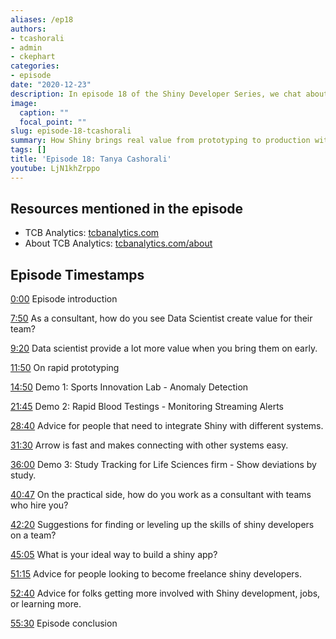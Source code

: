 ```yaml
---
aliases: /ep18
authors:
- tcashorali
- admin
- ckephart
categories:
- episode
date: "2020-12-23"
description: In episode 18 of the Shiny Developer Series, we chat about how Shiny has brought significant value to projects of all scales with the founder of TCB Analytics Tanya Cashorali!  You will see hands-on demonstrations of applications Tanya built to achieve rapid prototypes and production-level dashboards ready for customers across a wide range of industries. We also hear Tanya's advice on development techniques and which skills she recommends developers level up with. I hope you enjoy this excellent episode!
image:
  caption: ""
  focal_point: ""
slug: episode-18-tcashorali
summary: How Shiny brings real value from prototyping to production with Tanya Cashorali!
tags: []
title: 'Episode 18: Tanya Cashorali'
youtube: LjN1khZrppo
---
```


## Resources mentioned in the episode

* TCB Analytics: [tcbanalytics.com](https://tcbanalytics.com/)
* About TCB Analytics: [tcbanalytics.com/about](https://tcbanalytics.com/about/)

## Episode Timestamps

[0:00](https://www.youtube.com/watch?v=LjN1khZrppo&t=0m0s) Episode introduction

[7:50](https://www.youtube.com/watch?v=LjN1khZrppo&t=7m50s) As a consultant, how do you see Data Scientist create value for their team?

[9:20](https://www.youtube.com/watch?v=LjN1khZrppo&t=9m20s) Data scientist provide a lot more value when you bring them on early.

[11:50](https://www.youtube.com/watch?v=LjN1khZrppo&t=11m50s) On rapid prototyping

[14:50](https://www.youtube.com/watch?v=LjN1khZrppo&t=14m50s) Demo 1: Sports Innovation Lab - Anomaly Detection

[21:45](https://www.youtube.com/watch?v=LjN1khZrppo&t=21m45s) Demo 2: Rapid Blood Testings - Monitoring Streaming Alerts

[28:40](https://www.youtube.com/watch?v=LjN1khZrppo&t=28m40s) Advice for people that need to integrate Shiny with different systems. 

[31:30](https://www.youtube.com/watch?v=LjN1khZrppo&t=31m30s) Arrow is fast and makes connecting with other systems easy.

[36:00](https://www.youtube.com/watch?v=LjN1khZrppo&t=36m0s) Demo 3: Study Tracking for Life Sciences firm - Show deviations by study.

[40:47](https://www.youtube.com/watch?v=LjN1khZrppo&t=40m47s) On the practical side, how do you work as a consultant with teams who hire you?

[42:20](https://www.youtube.com/watch?v=LjN1khZrppo&t=42m20s) Suggestions for finding or leveling up the skills of shiny developers on a team?

[45:05](https://www.youtube.com/watch?v=LjN1khZrppo&t=45m05s) What is your ideal way to build a shiny app?

[51:15](https://www.youtube.com/watch?v=LjN1khZrppo&t=51m15s) Advice for people looking to become freelance shiny developers.

[52:40](https://www.youtube.com/watch?v=LjN1khZrppo&t=52m40s) Advice for folks getting more involved with Shiny development, jobs, or learning more.

[55:30](https://www.youtube.com/watch?v=LjN1khZrppo&t=55m30s) Episode conclusion
